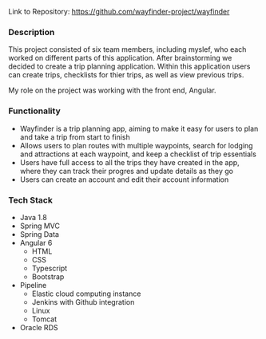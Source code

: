 Link to Repository: https://github.com/wayfinder-project/wayfinder

### Description

This project consisted of six team members, including myslef, who each worked on different parts of this application. After brainstorming we decided to create a trip planning application. Within this application users can create trips, checklists for thier trips, as well as view previous trips. 

My role on the project was working with the front end, Angular. 

### Functionality

* Wayfinder is a trip planning app, aiming to make it easy for users to plan and take a trip from start to finish
* Allows users to plan routes with multiple waypoints, search for lodging and attractions at each waypoint, and 
keep a checklist of trip essentials
* Users have full access to all the trips they have created in the app, where they can track their progres and update details as they go
* Users can create an account and edit their account information

### Tech Stack

* Java 1.8
* Spring MVC
* Spring Data
* Angular 6 
  * HTML
  * CSS
  * Typescript
  * Bootstrap
* Pipeline
  * Elastic cloud computing instance
  * Jenkins with Github integration
  * Linux
  * Tomcat
* Oracle RDS
